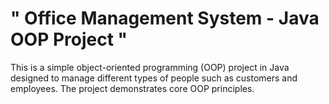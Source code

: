 # " Office Management System - Java OOP Project "

This is a simple object-oriented programming (OOP) project in Java designed to manage different types of people such as customers and employees. The project demonstrates core OOP principles.

